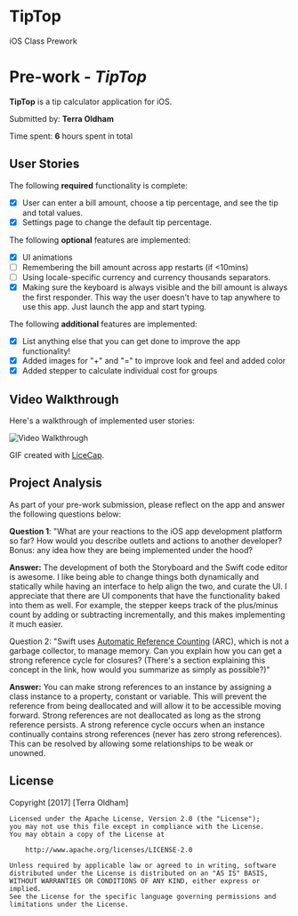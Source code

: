 # TipTop
iOS Class Prework

# Pre-work - *TipTop*

**TipTop** is a tip calculator application for iOS.

Submitted by: **Terra Oldham**

Time spent: **6** hours spent in total

## User Stories

The following **required** functionality is complete:

* [X] User can enter a bill amount, choose a tip percentage, and see the tip and total values.
* [X] Settings page to change the default tip percentage.

The following **optional** features are implemented:
* [X] UI animations
* [ ] Remembering the bill amount across app restarts (if <10mins)
* [ ] Using locale-specific currency and currency thousands separators.
* [X] Making sure the keyboard is always visible and the bill amount is always the first responder. This way the user doesn't have to tap anywhere to use this app. Just launch the app and start typing.

The following **additional** features are implemented:

- [X] List anything else that you can get done to improve the app functionality!
- [X] Added images for "+" and "=" to improve look and feel and added
  color
- [X] Added stepper to calculate individual cost for groups

## Video Walkthrough

Here's a walkthrough of implemented user stories:

<img src='https://media.giphy.com/media/xTcf0SGyuKMGZgWM4U/giphy.gif' title='Video Walkthrough' width='' alt='Video Walkthrough' />

GIF created with [LiceCap](http://www.cockos.com/licecap/).

## Project Analysis

As part of your pre-work submission, please reflect on the app and answer the following questions below:

**Question 1**: "What are your reactions to the iOS app development platform so far? How would you describe outlets and actions to another developer? Bonus: any idea how they are being implemented under the hood?

**Answer:** The development of both the Storyboard and the Swift code editor is awesome. I like being able to change things both dynamically and statically while having an interface to help align the two, and curate the UI. I appreciate that there are UI components that have the functionality baked into them as well. For example, the stepper keeps track of the plus/minus count by adding or subtracting incrementally, and this makes implementing it much easier.

Question 2: "Swift uses [Automatic Reference Counting](https://developer.apple.com/library/content/documentation/Swift/Conceptual/Swift_Programming_Language/AutomaticReferenceCounting.html#//apple_ref/doc/uid/TP40014097-CH20-ID49) (ARC), which is not a garbage collector, to manage memory. Can you explain how you can get a strong reference cycle for closures? (There's a section explaining this concept in the link, how would you summarize as simply as possible?)"

**Answer:**  You can make strong references to an instance by assigning
a class instance to a property, constant or variable. This will prevent
the reference from being deallocated and will allow it to be accessible
moving forward. Strong references are not deallocated as long as the
strong reference persists. A strong reference cycle occurs when an
instance continually contains strong references (never has zero strong
references). This can be resolved by allowing some relationships to be
weak or unowned.

## License

   Copyright [2017] [Terra Oldham]

    Licensed under the Apache License, Version 2.0 (the "License");
    you may not use this file except in compliance with the License.
    You may obtain a copy of the License at

        http://www.apache.org/licenses/LICENSE-2.0

    Unless required by applicable law or agreed to in writing, software
    distributed under the License is distributed on an "AS IS" BASIS,
    WITHOUT WARRANTIES OR CONDITIONS OF ANY KIND, either express or implied.
    See the License for the specific language governing permissions and
    limitations under the License.
